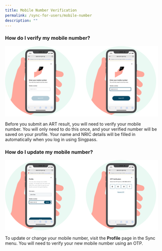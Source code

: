 ```yaml
---
title: Mobile Number Verification
permalink: /sync-for-users/mobile-number
description: ""
---
```

### **How do I verify my mobile number?**
![](/images/Mobile%20Number.svg)

Before you submit an ART result, you will need to verify your mobile number. You will only need to do this once, and your verified number will be saved on your profile. Your name and NRIC details will be filled in automatically when you log in using Singpass.


### **How do I update my mobile number?**
![](/images/Profile_verification.svg)

To update or change your mobile number, visit the **Profile** page in the Sync menu. You will need to verify your new mobile number using an OTP.